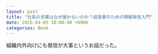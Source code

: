 ```yaml
---
layout: post
title: "社長の言葉はなぜ届かないのか？経営者のための情報発信入門"
date: 2025-04-05 10:00:00 +0900
categories: Book
---
```


組織内外向けにも発信が大事というお話だった。